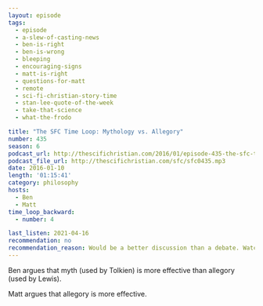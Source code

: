 ```yaml
---
layout: episode
tags:
  - episode
  - a-slew-of-casting-news
  - ben-is-right
  - ben-is-wrong
  - bleeping
  - encouraging-signs
  - matt-is-right
  - questions-for-matt
  - remote
  - sci-fi-christian-story-time
  - stan-lee-quote-of-the-week
  - take-that-science
  - what-the-frodo

title: "The SFC Time Loop: Mythology vs. Allegory"
number: 435
season: 6
podcast_url: http://thescifichristian.com/2016/01/episode-435-the-sfc-time-loop-mythology-vs-allegory/
podcast_file_url: http://thescifichristian.com/sfc/sfc0435.mp3
date: 2016-01-10
length: '01:15:41'
category: philosophy
hosts:
  - Ben
  - Matt
time_loop_backward: 
  - number: 4

last_listen: 2021-04-16
recommendation: no
recommendation_reason: Would be a better discussion than a debate. Watch the highlights on <a href="https://www.youtube.com/watch?v=qGIErCzLlfI">YouTube</a> instead.
---
```


Ben argues that myth (used by Tolkien) is more effective than allegory (used by Lewis).

Matt argues that allegory is more effective.
